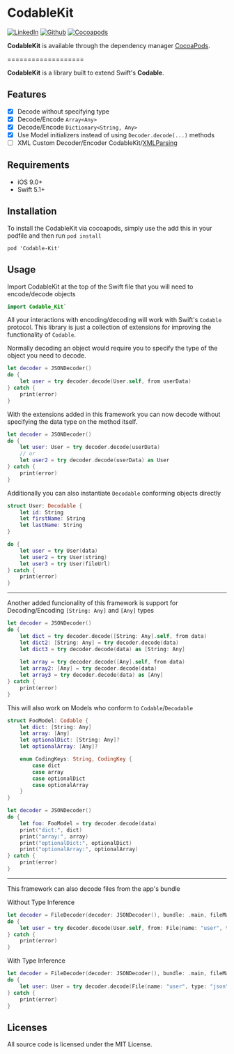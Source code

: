 # CodableKit

[![LinkedIn](https://img.shields.io/badge/LinkedIn-zjgpesquera-blue.svg)](https://www.linkedin.com/in/zjgpesquera/)
[![Github](https://img.shields.io/badge/Github-kuyazee-blue.svg)](https://github.com/kuyazee)
[![Cocoapods](https://img.shields.io/badge/Cocoapods-supported-red.svg)](http://cocoapods.org)

__CodableKit__ is available through the dependency manager [CocoaPods](http://cocoapods.org).

===================

__CodableKit__ is a library built to extend Swift's __Codable__.

## Features

- [x] Decode without specifying type 
- [x] Decode/Encode `Array<Any>`
- [x] Decode/Encode `Dictionary<String, Any>`
- [x] Use Model initializers instead of using `Decoder.decode(...)` methods
- [ ] XML Custom Decoder/Encoder CodableKit/[XMLParsing](https://github.com/ShawnMoore/XMLParsing)

## Requirements

- iOS 9.0+
- Swift 5.1+

## Installation

To install the CodableKit via cocoapods, simply use the add this in your podfile and then run `pod install`

```Cocoapods
pod 'Codable-Kit'
```

## Usage

Import CodableKit at the top of the Swift file that you will need to encode/decode objects

```swift
import Codable_Kit`
```

All your interactions with encoding/decoding will work with Swift's `Codable` protocol. This library is just a collection of extensions for improving the functionality of `Codable`.

Normally decoding an object would require you to specify the type of the object you need to decode.

```swift
let decoder = JSONDecoder()
do {
    let user = try decoder.decode(User.self, from userData)
} catch {
    print(error)
}
```

With the extensions added in this framework you can now decode without specifying the data type on the method itself.

```swift
let decoder = JSONDecoder()
do {
    let user: User = try decoder.decode(userData)
    // or
    let user2 = try decoder.decode(userData) as User
} catch {
    print(error)
}
```

Additionally you can also instantiate `Decodable` conforming objects directly 

```swift
struct User: Decodable {
    let id: String
    let firstName: String
    let lastName: String
}

do {
    let user = try User(data)
    let user2 = try User(string)
    let user3 = try User(fileUrl)
} catch {
    print(error)
}
```

---

Another added funcionality of this framework is support for Decoding/Encoding `[String: Any]` and `[Any]` types

```swift
let decoder = JSONDecoder()
do {
    let dict = try decoder.decode([String: Any].self, from data)
    let dict2: [String: Any] = try decoder.decode(data)
    let dict3 = try decoder.decode(data) as [String: Any]
    
    let array = try decoder.decode([Any].self, from data)
    let array2: [Any] = try decoder.decode(data)
    let array3 = try decoder.decode(data) as [Any]
} catch {
    print(error)
}
```

This will also work on Models who conform to `Codable`/`Decodable`

```swift 
struct FooModel: Codable {
    let dict: [String: Any]
    let array: [Any]
    let optionalDict: [String: Any]?
    let optionalArray: [Any]?

    enum CodingKeys: String, CodingKey {
        case dict
        case array
        case optionalDict
        case optionalArray
    }
}

let decoder = JSONDecoder()
do {
    let foo: FooModel = try decoder.decode(data)
    print("dict:", dict)
    print("array:", array)
    print("optionalDict:", optionalDict)
    print("optionalArray:", optionalArray)
} catch {
    print(error)
}
```

---

This framework can also decode files from the app's bundle


Without Type Inference

```swift
let decoder = FileDecoder(decoder: JSONDecoder(), bundle: .main, fileManager: .default)
do {
    let user = try decoder.decode(User.self, from: File(name: "user", type: "json"))
} catch {
    print(error)
}
```

With Type Inference

```swift
let decoder = FileDecoder(decoder: JSONDecoder(), bundle: .main, fileManager: .default)
do {
    let user: User = try decoder.decode(File(name: "user", type: "json"))
} catch {
    print(error)
}
```

## Licenses

All source code is licensed under the MIT License.
